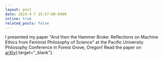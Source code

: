 ```yaml
---
layout: post
date: 2024-4-7 15:57:00-0400
inline: true
related_posts: false
---
```


I presented my paper "And then the Hammer Broke: Reflections on Machine Ethics from Feminist Philosophy of Science" at the Pacific University Philosophy Conference in Forest Grove, Oregon!
Read the paper on [arXiv](https://arxiv.org/abs/2403.05805){:target="_blank"}.